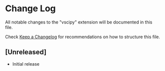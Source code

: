 # Change Log

All notable changes to the "vscipy" extension will be documented in this file.

Check [Keep a Changelog](http://keepachangelog.com/) for recommendations on how to structure this file.

## [Unreleased]

- Initial release